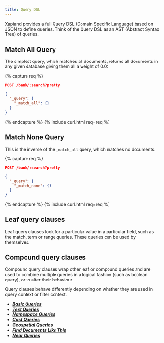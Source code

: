 ```yaml
---
title: Query DSL
---
```


Xapiand provides a full Query DSL (Domain Specific Language) based on JSON to
define queries. Think of the Query DSL as an AST (Abstract Syntax Tree) of
queries.


## Match All Query

The simplest query, which matches all documents, returns all documents in any
given database giving them all a weight of 0.0:

{% capture req %}

```json
POST /bank/:search?pretty

{
  "_query": {
    "_match_all": {}
  }
}
```
{% endcapture %}
{% include curl.html req=req %}


## Match None Query

This is the inverse of the `_match_all` query, which matches no documents.

{% capture req %}

```json
POST /bank/:search?pretty

{
  "_query": {
    "_match_none": {}
  }
}
```
{% endcapture %}
{% include curl.html req=req %}


## Leaf query clauses

Leaf query clauses look for a particular value in a particular field, such as
the match, term or range queries. These queries can be used by themselves.


## Compound query clauses

Compound query clauses wrap other leaf or compound queries and are used to
combine multiple queries in a logical fashion (such as boolean query), or to
alter their behaviour.

Query clauses behave differently depending on whether they are used in query
context or filter context.

* [**_Basic Queries_**](basic-queries)
* [**_Text Queries_**](text-queries)
* [**_Namespace Queries_**](namespace-queries)
* [**_Cast Queries_**](cast-queries)
* [**_Geospatial Queries_**](geo-queries)
* [**_Find Documents Like This_**](like-this-queries)
* [**_Near Queries_**](near-queries)

